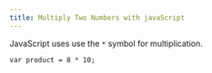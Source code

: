 ```yaml
---
title: Multiply Two Numbers with javaScript
---
```

JavaScript uses use the `*` symbol for multiplication.

    var product = 8 * 10;